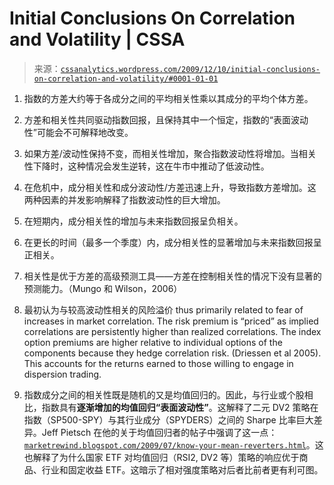 <!--yml

分类：未分类

日期：2024-05-12 18:40:07

-->

# Initial Conclusions On Correlation and Volatility | CSSA

> 来源：[`cssanalytics.wordpress.com/2009/12/10/initial-conclusions-on-correlation-and-volatility/#0001-01-01`](https://cssanalytics.wordpress.com/2009/12/10/initial-conclusions-on-correlation-and-volatility/#0001-01-01)

1) 指数的方差大约等于各成分之间的平均相关性乘以其成分的平均个体方差。

2) 方差和相关性共同驱动指数回报，且保持其中一个恒定，指数的“表面波动性”可能会不可解释地改变。

3) 如果方差/波动性保持不变，而相关性增加，聚合指数波动性将增加。当相关性下降时，这种情况会发生逆转，这在牛市中推动了低波动性。

4) 在危机中，成分相关性和成分波动性/方差迅速上升，导致指数方差增加。这两种因素的并发影响解释了指数波动性的巨大增加。

5) 在短期内，成分相关性的增加与未来指数回报呈负相关。

6) 在更长的时间（最多一个季度）内，成分相关性的显著增加与未来指数回报呈正相关。

7) 相关性是优于方差的高级预测工具——方差在控制相关性的情况下没有显著的预测能力。（Mungo 和 Wilson，2006）

8) 最初认为与较高波动性相关的风险溢价 thus primarily related to fear of increases in market correlation. The risk premium is “priced” as implied correlations are persistently higher than realized correlations. The index option premiums are higher relative to individual options of the components because they hedge correlation risk. (Driessen et al 2005). This accounts for the returns earned to those willing to engage in dispersion trading.

9) 指数成分之间的相关性既是随机的又是均值回归的。因此，与行业或个股相比，指数具有**逐渐增加的均值回归“表面波动性”**。这解释了二元 DV2 策略在指数（SP500-SPY）与其行业成分（SPYDERS）之间的 Sharpe 比率巨大差异。Jeff Pietsch 在他的关于均值回归者的帖子中强调了这一点：[`marketrewind.blogspot.com/2009/07/know-your-mean-reverters.html`](http://marketrewind.blogspot.com/2009/07/know-your-mean-reverters.html)。这也解释了为什么国家 ETF 对均值回归（RSI2, DV2 等）策略的响应优于商品、行业和固定收益 ETF。这暗示了相对强度策略对后者比前者更有利可图。
